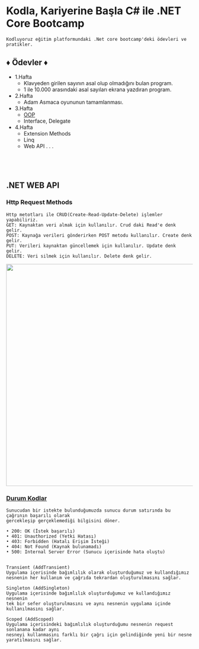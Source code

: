 # Kodla, Kariyerine Başla C# ile .NET Core Bootcamp

```
Kodluyoruz eğitim platformundaki .Net core bootcamp'deki ödevleri ve pratikler.
```
## ♦ Ödevler ♦
- 1.Hafta
  - Klavyeden girilen sayının asal olup olmadığını bulan program.
  - 1 ile 10.000 arasındaki asal sayıları ekrana yazdıran program.
- 2.Hafta
  - Adam Asmaca oyununun tamamlanması.
- 3.Hafta
  - [OOP](https://github.com/smyy96/OOP)
  - Interface, Delegate
- 4.Hafta
  - Extension Methods
  - Linq
  - Web API
 .
 .
 .
 #
 <br>
 
 ## .NET WEB API
 
### Http Request Methods
```
Http metotları ile CRUD(Create-Read-Update-Delete) işlemler yapabiliriz.
GET: Kaynaktan veri almak için kullanılır. Crud daki Read'e denk gelir.
POST: Kaynağa verileri gönderirken POST metodu kullanılır. Create denk gelir.
PUT: Verileri kaynaktan güncellemek için kullanılır. Update denk gelir.
DELETE: Veri silmek için kullanılır. Delete denk gelir.
```
<img src="https://user-images.githubusercontent.com/62007900/168388771-43874886-6a5d-4f42-a458-391a09c5dbda.png" width="600" >
<br>

### [Durum Kodlar](https://developer.mozilla.org/en-US/docs/Web/HTTP/Status)
```
Sunucudan bir istekte bulunduğumuzda sunucu durum satırında bu çağrının başarılı olarak 
gercekleşip gerçeklemediği bilgisini döner. 

• 200: OK (İstek başarılı)
• 401: Unauthorized (Yetki Hatası)
• 403: Forbidden (Hatalı Erişim İsteği)
• 404: Not Found (Kaynak bulunamadı)
• 500: Internal Server Error (Sunucu içerisinde hata oluştu)

```
```

Transient (AddTransient)
Uygulama içerisinde bağımlılık olarak oluşturduğumuz ve kullandığımız 
nesnenin her kullanım ve çağrıda tekrardan oluşturulmasını sağlar.

Singleton (AddSingleton)
Uygulama içerisinde bağımlılık oluşturduğumuz ve kullandığımız nesnenin 
tek bir sefer oluşturulmasını ve aynı nesnenin uygulama içinde kullanılmasını sağlar.

Scoped (AddScoped)
Uygulama içerisindeki bağımlılık oluşturduğumu nesnenin request sonlanana kadar aynı 
nesneyi kullanmasını farklı bir çağrı için gelindiğinde yeni bir nesne yaratılmasını sağlar.

```
